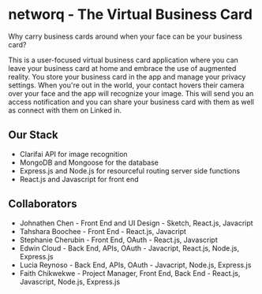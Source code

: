 # networq - The Virtual Business Card

Why carry business cards around when your face can be your business card?

This is a user-focused virtual business card application where you can leave your business card at home and embrace the use of augmented reality. You store your business card in the app and manage your privacy settings. When you're out in the world, your contact hovers their camera over your face and the app will recognize your image. This will send you an access notification and you can share your business card with them as well as connect with them on Linked in.  
## Our Stack
- Clarifai API for image recognition
- MongoDB and Mongoose for the database
- Express.js and Node.js for resourceful routing server side functions
- React.js and Javascript for front end

## Collaborators
- Johnathen Chen - Front End and UI Design - Sketch, React.js, Javacript
- Tahshara Boochee - Front End - React.js, Javacript
- Stephanie Cherubin - Front End, OAuth - React.js, Javascript
- Edwin Cloud - Back End, APIs, OAuth - Javacript, React.js, Node.js, Express.js
- Lucia Reynoso - Back End, APIs, OAuth - Javacript, Node.js, Express.js
- Faith Chikwekwe - Project Manager, Front End, Back End - React.js, Javascript, Node.js, Express.js
